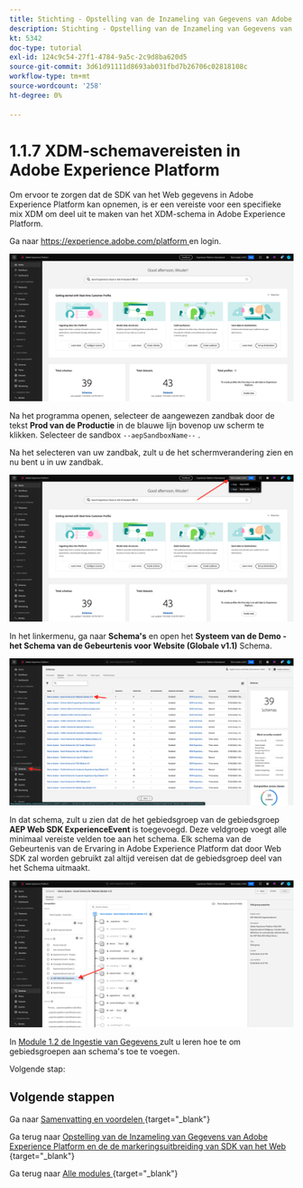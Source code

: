 ```yaml
---
title: Stichting - Opstelling van de Inzameling van Gegevens van Adobe Experience Platform en de uitbreiding van SDK van het Web - vereisten van het Schema XDM in Adobe Experience Platform
description: Stichting - Opstelling van de Inzameling van Gegevens van Adobe Experience Platform en de uitbreiding van SDK van het Web - vereisten van het Schema XDM in Adobe Experience Platform
kt: 5342
doc-type: tutorial
exl-id: 124c9c54-27f1-4784-9a5c-2c9d8ba620d5
source-git-commit: 3d61d91111d8693ab031fbd7b26706c02818108c
workflow-type: tm+mt
source-wordcount: '258'
ht-degree: 0%

---
```


# 1.1.7 XDM-schemavereisten in Adobe Experience Platform

Om ervoor te zorgen dat de SDK van het Web gegevens in Adobe Experience Platform kan opnemen, is er een vereiste voor een specifieke mix XDM om deel uit te maken van het XDM-schema in Adobe Experience Platform.

Ga naar [ https://experience.adobe.com/platform ](https://experience.adobe.com/platform) en login.

![ Debugger AEP ](./images/exp1.png)

Na het programma openen, selecteer de aangewezen zandbak door de tekst **Prod van de Productie** in de blauwe lijn bovenop uw scherm te klikken. Selecteer de sandbox `--aepSandboxName--` .

Na het selecteren van uw zandbak, zult u de het schermverandering zien en nu bent u in uw zandbak.

![ Debugger AEP ](./images/exp2.png)

In het linkermenu, ga naar **Schema&#39;s** en open het **Systeem van de Demo - het Schema van de Gebeurtenis voor Website (Globale v1.1)** Schema.

![ Debugger AEP ](./images/exp3.png)

In dat schema, zult u zien dat de het gebiedsgroep van de gebiedsgroep **AEP Web SDK ExperienceEvent** is toegevoegd. Deze veldgroep voegt alle minimaal vereiste velden toe aan het schema. Elk schema van de Gebeurtenis van de Ervaring in Adobe Experience Platform dat door Web SDK zal worden gebruikt zal altijd vereisen dat de gebiedsgroep deel van het Schema uitmaakt.

![ Debugger AEP ](./images/exp4.png)

In [ Module 1.2 de Ingestie van Gegevens ](./../dc1.2/data-ingestion.md) zult u leren hoe te om gebiedsgroepen aan schema&#39;s toe te voegen.

Volgende stap:

## Volgende stappen

Ga naar [ Samenvatting en voordelen ](./summary.md){target="_blank"}

Ga terug naar [ Opstelling van de Inzameling van Gegevens van Adobe Experience Platform en de de markeringsuitbreiding van SDK van het Web ](./data-ingestion-launch-web-sdk.md){target="_blank"}

Ga terug naar [ Alle modules ](./../../../../overview.md){target="_blank"}
